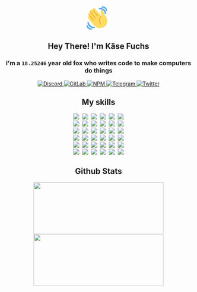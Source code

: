 <div><p align=center><img src=./resources/images/wave.gif width=64px height=64px></p><h2 align=center>Hey There! I'm Käse Fuchs</h2><h3 align=center>I'm a <code>18.25246</code> year old fox who writes code to make computers do things</h3><p align=center><a href=https://discord.com/users/507526681125322772><img alt=Discord src="https://img.shields.io/badge/Discord-5865F2?logo=discord&logoColor=white&style=flat-square#a37f9dd12dcf5c35726585d66382512f"> </a><a href=https://gitlab.com/kasefuchs><img alt=GitLab src="https://img.shields.io/badge/GitLab-330F63?logo=gitlab&logoColor=white&style=flat-square#a37f9dd12dcf5c35726585d66382512f"> </a><a href=https://npmjs.com/~kasefuchs><img alt=NPM src="https://img.shields.io/badge/NPM-CB3837?logo=npm&logoColor=white&style=flat-square#a37f9dd12dcf5c35726585d66382512f"> </a><a href=https://t.me/kasefuchs><img alt=Telegram src="https://img.shields.io/badge/Telegram-2CA5E0?logo=telegram&logoColor=white&style=flat-square#a37f9dd12dcf5c35726585d66382512f"> </a><a href=https://twitter.com/kasefuchs><img alt=Twitter src="https://img.shields.io/badge/Twitter-1DA1F2?logo=twitter&logoColor=white&style=flat-square#a37f9dd12dcf5c35726585d66382512f"></a></p><h2 align=center>My skills</h2><p align=center><a href=https://aws.amazon.com/ ><picture><source srcset="https://skillicons.dev/icons?i=aws&theme=dark#a37f9dd12dcf5c35726585d66382512f" media="(prefers-color-scheme: dark)"><source srcset="https://skillicons.dev/icons?i=aws&theme=light#a37f9dd12dcf5c35726585d66382512f" media="(prefers-color-scheme: light), (prefers-color-scheme: no-preference)"><img src="https://skillicons.dev/icons?i=aws&theme=light#a37f9dd12dcf5c35726585d66382512f"></picture></a>&nbsp;&nbsp;<a href=https://en.wikipedia.org/wiki/Bash_(Unix_shell)><picture><source srcset="https://skillicons.dev/icons?i=bash&theme=dark#a37f9dd12dcf5c35726585d66382512f" media="(prefers-color-scheme: dark)"><source srcset="https://skillicons.dev/icons?i=bash&theme=light#a37f9dd12dcf5c35726585d66382512f" media="(prefers-color-scheme: light), (prefers-color-scheme: no-preference)"><img src="https://skillicons.dev/icons?i=bash&theme=light#a37f9dd12dcf5c35726585d66382512f"></picture></a>&nbsp;&nbsp;<a href=https://discord.com/developers/docs><picture><source srcset="https://skillicons.dev/icons?i=bots&theme=dark#a37f9dd12dcf5c35726585d66382512f" media="(prefers-color-scheme: dark)"><source srcset="https://skillicons.dev/icons?i=bots&theme=light#a37f9dd12dcf5c35726585d66382512f" media="(prefers-color-scheme: light), (prefers-color-scheme: no-preference)"><img src="https://skillicons.dev/icons?i=bots&theme=light#a37f9dd12dcf5c35726585d66382512f"></picture></a>&nbsp;&nbsp;<a href=https://www.cloudflare.com/ ><picture><source srcset="https://skillicons.dev/icons?i=cloudflare&theme=dark#a37f9dd12dcf5c35726585d66382512f" media="(prefers-color-scheme: dark)"><source srcset="https://skillicons.dev/icons?i=cloudflare&theme=light#a37f9dd12dcf5c35726585d66382512f" media="(prefers-color-scheme: light), (prefers-color-scheme: no-preference)"><img src="https://skillicons.dev/icons?i=cloudflare&theme=light#a37f9dd12dcf5c35726585d66382512f"></picture></a>&nbsp;&nbsp;<a href=https://en.wikipedia.org/wiki/CSS><picture><source srcset="https://skillicons.dev/icons?i=css&theme=dark#a37f9dd12dcf5c35726585d66382512f" media="(prefers-color-scheme: dark)"><source srcset="https://skillicons.dev/icons?i=css&theme=light#a37f9dd12dcf5c35726585d66382512f" media="(prefers-color-scheme: light), (prefers-color-scheme: no-preference)"><img src="https://skillicons.dev/icons?i=css&theme=light#a37f9dd12dcf5c35726585d66382512f"></picture></a>&nbsp;&nbsp;<a href=https://www.docker.com/ ><picture><source srcset="https://skillicons.dev/icons?i=docker&theme=dark#a37f9dd12dcf5c35726585d66382512f" media="(prefers-color-scheme: dark)"><source srcset="https://skillicons.dev/icons?i=docker&theme=light#a37f9dd12dcf5c35726585d66382512f" media="(prefers-color-scheme: light), (prefers-color-scheme: no-preference)"><img src="https://skillicons.dev/icons?i=docker&theme=light#a37f9dd12dcf5c35726585d66382512f"></picture></a><br><a href=https://www.electronjs.org/ ><picture><source srcset="https://skillicons.dev/icons?i=electron&theme=dark#a37f9dd12dcf5c35726585d66382512f" media="(prefers-color-scheme: dark)"><source srcset="https://skillicons.dev/icons?i=electron&theme=light#a37f9dd12dcf5c35726585d66382512f" media="(prefers-color-scheme: light), (prefers-color-scheme: no-preference)"><img src="https://skillicons.dev/icons?i=electron&theme=light#a37f9dd12dcf5c35726585d66382512f"></picture></a>&nbsp;&nbsp;<a href=https://expressjs.com/ ><picture><source srcset="https://skillicons.dev/icons?i=express&theme=dark#a37f9dd12dcf5c35726585d66382512f" media="(prefers-color-scheme: dark)"><source srcset="https://skillicons.dev/icons?i=express&theme=light#a37f9dd12dcf5c35726585d66382512f" media="(prefers-color-scheme: light), (prefers-color-scheme: no-preference)"><img src="https://skillicons.dev/icons?i=express&theme=light#a37f9dd12dcf5c35726585d66382512f"></picture></a>&nbsp;&nbsp;<a href=https://www.figma.com/ ><picture><source srcset="https://skillicons.dev/icons?i=figma&theme=dark#a37f9dd12dcf5c35726585d66382512f" media="(prefers-color-scheme: dark)"><source srcset="https://skillicons.dev/icons?i=figma&theme=light#a37f9dd12dcf5c35726585d66382512f" media="(prefers-color-scheme: light), (prefers-color-scheme: no-preference)"><img src="https://skillicons.dev/icons?i=figma&theme=light#a37f9dd12dcf5c35726585d66382512f"></picture></a>&nbsp;&nbsp;<a href=https://firebase.google.com/ ><picture><source srcset="https://skillicons.dev/icons?i=firebase&theme=dark#a37f9dd12dcf5c35726585d66382512f" media="(prefers-color-scheme: dark)"><source srcset="https://skillicons.dev/icons?i=firebase&theme=light#a37f9dd12dcf5c35726585d66382512f" media="(prefers-color-scheme: light), (prefers-color-scheme: no-preference)"><img src="https://skillicons.dev/icons?i=firebase&theme=light#a37f9dd12dcf5c35726585d66382512f"></picture></a>&nbsp;&nbsp;<a href=https://flask.palletsprojects.com/ ><picture><source srcset="https://skillicons.dev/icons?i=flask&theme=dark#a37f9dd12dcf5c35726585d66382512f" media="(prefers-color-scheme: dark)"><source srcset="https://skillicons.dev/icons?i=flask&theme=light#a37f9dd12dcf5c35726585d66382512f" media="(prefers-color-scheme: light), (prefers-color-scheme: no-preference)"><img src="https://skillicons.dev/icons?i=flask&theme=light#a37f9dd12dcf5c35726585d66382512f"></picture></a>&nbsp;&nbsp;<a href=https://cloud.google.com/ ><picture><source srcset="https://skillicons.dev/icons?i=gcp&theme=dark#a37f9dd12dcf5c35726585d66382512f" media="(prefers-color-scheme: dark)"><source srcset="https://skillicons.dev/icons?i=gcp&theme=light#a37f9dd12dcf5c35726585d66382512f" media="(prefers-color-scheme: light), (prefers-color-scheme: no-preference)"><img src="https://skillicons.dev/icons?i=gcp&theme=light#a37f9dd12dcf5c35726585d66382512f"></picture></a><br><a href=https://git-scm.com/ ><picture><source srcset="https://skillicons.dev/icons?i=git&theme=dark#a37f9dd12dcf5c35726585d66382512f" media="(prefers-color-scheme: dark)"><source srcset="https://skillicons.dev/icons?i=git&theme=light#a37f9dd12dcf5c35726585d66382512f" media="(prefers-color-scheme: light), (prefers-color-scheme: no-preference)"><img src="https://skillicons.dev/icons?i=git&theme=light#a37f9dd12dcf5c35726585d66382512f"></picture></a>&nbsp;&nbsp;<a href=https://github.com/ ><picture><source srcset="https://skillicons.dev/icons?i=github&theme=dark#a37f9dd12dcf5c35726585d66382512f" media="(prefers-color-scheme: dark)"><source srcset="https://skillicons.dev/icons?i=github&theme=light#a37f9dd12dcf5c35726585d66382512f" media="(prefers-color-scheme: light), (prefers-color-scheme: no-preference)"><img src="https://skillicons.dev/icons?i=github&theme=light#a37f9dd12dcf5c35726585d66382512f"></picture></a>&nbsp;&nbsp;<a href=https://gitlab.com/ ><picture><source srcset="https://skillicons.dev/icons?i=gitlab&theme=dark#a37f9dd12dcf5c35726585d66382512f" media="(prefers-color-scheme: dark)"><source srcset="https://skillicons.dev/icons?i=gitlab&theme=light#a37f9dd12dcf5c35726585d66382512f" media="(prefers-color-scheme: light), (prefers-color-scheme: no-preference)"><img src="https://skillicons.dev/icons?i=gitlab&theme=light#a37f9dd12dcf5c35726585d66382512f"></picture></a>&nbsp;&nbsp;<a href=https://www.heroku.com/ ><picture><source srcset="https://skillicons.dev/icons?i=heroku&theme=dark#a37f9dd12dcf5c35726585d66382512f" media="(prefers-color-scheme: dark)"><source srcset="https://skillicons.dev/icons?i=heroku&theme=light#a37f9dd12dcf5c35726585d66382512f" media="(prefers-color-scheme: light), (prefers-color-scheme: no-preference)"><img src="https://skillicons.dev/icons?i=heroku&theme=light#a37f9dd12dcf5c35726585d66382512f"></picture></a>&nbsp;&nbsp;<a href=https://en.wikipedia.org/wiki/HTML><picture><source srcset="https://skillicons.dev/icons?i=html&theme=dark#a37f9dd12dcf5c35726585d66382512f" media="(prefers-color-scheme: dark)"><source srcset="https://skillicons.dev/icons?i=html&theme=light#a37f9dd12dcf5c35726585d66382512f" media="(prefers-color-scheme: light), (prefers-color-scheme: no-preference)"><img src="https://skillicons.dev/icons?i=html&theme=light#a37f9dd12dcf5c35726585d66382512f"></picture></a>&nbsp;&nbsp;<a href=https://en.wikipedia.org/wiki/JavaScript><picture><source srcset="https://skillicons.dev/icons?i=js&theme=dark#a37f9dd12dcf5c35726585d66382512f" media="(prefers-color-scheme: dark)"><source srcset="https://skillicons.dev/icons?i=js&theme=light#a37f9dd12dcf5c35726585d66382512f" media="(prefers-color-scheme: light), (prefers-color-scheme: no-preference)"><img src="https://skillicons.dev/icons?i=js&theme=light#a37f9dd12dcf5c35726585d66382512f"></picture></a><br><a href=https://en.wikipedia.org/wiki/Linux><picture><source srcset="https://skillicons.dev/icons?i=linux&theme=dark#a37f9dd12dcf5c35726585d66382512f" media="(prefers-color-scheme: dark)"><source srcset="https://skillicons.dev/icons?i=linux&theme=light#a37f9dd12dcf5c35726585d66382512f" media="(prefers-color-scheme: light), (prefers-color-scheme: no-preference)"><img src="https://skillicons.dev/icons?i=linux&theme=light#a37f9dd12dcf5c35726585d66382512f"></picture></a>&nbsp;&nbsp;<a href=https://mui.com/ ><picture><source srcset="https://skillicons.dev/icons?i=materialui&theme=dark#a37f9dd12dcf5c35726585d66382512f" media="(prefers-color-scheme: dark)"><source srcset="https://skillicons.dev/icons?i=materialui&theme=light#a37f9dd12dcf5c35726585d66382512f" media="(prefers-color-scheme: light), (prefers-color-scheme: no-preference)"><img src="https://skillicons.dev/icons?i=materialui&theme=light#a37f9dd12dcf5c35726585d66382512f"></picture></a>&nbsp;&nbsp;<a href=https://en.wikipedia.org/wiki/Markdown><picture><source srcset="https://skillicons.dev/icons?i=md&theme=dark#a37f9dd12dcf5c35726585d66382512f" media="(prefers-color-scheme: dark)"><source srcset="https://skillicons.dev/icons?i=md&theme=light#a37f9dd12dcf5c35726585d66382512f" media="(prefers-color-scheme: light), (prefers-color-scheme: no-preference)"><img src="https://skillicons.dev/icons?i=md&theme=light#a37f9dd12dcf5c35726585d66382512f"></picture></a>&nbsp;&nbsp;<a href=https://www.mongodb.com/ ><picture><source srcset="https://skillicons.dev/icons?i=mongodb&theme=dark#a37f9dd12dcf5c35726585d66382512f" media="(prefers-color-scheme: dark)"><source srcset="https://skillicons.dev/icons?i=mongodb&theme=light#a37f9dd12dcf5c35726585d66382512f" media="(prefers-color-scheme: light), (prefers-color-scheme: no-preference)"><img src="https://skillicons.dev/icons?i=mongodb&theme=light#a37f9dd12dcf5c35726585d66382512f"></picture></a>&nbsp;&nbsp;<a href=https://www.mysql.com/ ><picture><source srcset="https://skillicons.dev/icons?i=mysql&theme=dark#a37f9dd12dcf5c35726585d66382512f" media="(prefers-color-scheme: dark)"><source srcset="https://skillicons.dev/icons?i=mysql&theme=light#a37f9dd12dcf5c35726585d66382512f" media="(prefers-color-scheme: light), (prefers-color-scheme: no-preference)"><img src="https://skillicons.dev/icons?i=mysql&theme=light#a37f9dd12dcf5c35726585d66382512f"></picture></a>&nbsp;&nbsp;<a href=https://nextjs.org/ ><picture><source srcset="https://skillicons.dev/icons?i=nextjs&theme=dark#a37f9dd12dcf5c35726585d66382512f" media="(prefers-color-scheme: dark)"><source srcset="https://skillicons.dev/icons?i=nextjs&theme=light#a37f9dd12dcf5c35726585d66382512f" media="(prefers-color-scheme: light), (prefers-color-scheme: no-preference)"><img src="https://skillicons.dev/icons?i=nextjs&theme=light#a37f9dd12dcf5c35726585d66382512f"></picture></a><br><a href=https://nodejs.org/en/ ><picture><source srcset="https://skillicons.dev/icons?i=nodejs&theme=dark#a37f9dd12dcf5c35726585d66382512f" media="(prefers-color-scheme: dark)"><source srcset="https://skillicons.dev/icons?i=nodejs&theme=light#a37f9dd12dcf5c35726585d66382512f" media="(prefers-color-scheme: light), (prefers-color-scheme: no-preference)"><img src="https://skillicons.dev/icons?i=nodejs&theme=light#a37f9dd12dcf5c35726585d66382512f"></picture></a>&nbsp;&nbsp;<a href=https://www.postgresql.org/ ><picture><source srcset="https://skillicons.dev/icons?i=postgres&theme=dark#a37f9dd12dcf5c35726585d66382512f" media="(prefers-color-scheme: dark)"><source srcset="https://skillicons.dev/icons?i=postgres&theme=light#a37f9dd12dcf5c35726585d66382512f" media="(prefers-color-scheme: light), (prefers-color-scheme: no-preference)"><img src="https://skillicons.dev/icons?i=postgres&theme=light#a37f9dd12dcf5c35726585d66382512f"></picture></a>&nbsp;&nbsp;<a href=https://learn.microsoft.com/en-us/powershell/ ><picture><source srcset="https://skillicons.dev/icons?i=powershell&theme=dark#a37f9dd12dcf5c35726585d66382512f" media="(prefers-color-scheme: dark)"><source srcset="https://skillicons.dev/icons?i=powershell&theme=light#a37f9dd12dcf5c35726585d66382512f" media="(prefers-color-scheme: light), (prefers-color-scheme: no-preference)"><img src="https://skillicons.dev/icons?i=powershell&theme=light#a37f9dd12dcf5c35726585d66382512f"></picture></a>&nbsp;&nbsp;<a href=https://www.python.org/ ><picture><source srcset="https://skillicons.dev/icons?i=py&theme=dark#a37f9dd12dcf5c35726585d66382512f" media="(prefers-color-scheme: dark)"><source srcset="https://skillicons.dev/icons?i=py&theme=light#a37f9dd12dcf5c35726585d66382512f" media="(prefers-color-scheme: light), (prefers-color-scheme: no-preference)"><img src="https://skillicons.dev/icons?i=py&theme=light#a37f9dd12dcf5c35726585d66382512f"></picture></a>&nbsp;&nbsp;<a href=https://www.raspberrypi.org/ ><picture><source srcset="https://skillicons.dev/icons?i=raspberrypi&theme=dark#a37f9dd12dcf5c35726585d66382512f" media="(prefers-color-scheme: dark)"><source srcset="https://skillicons.dev/icons?i=raspberrypi&theme=light#a37f9dd12dcf5c35726585d66382512f" media="(prefers-color-scheme: light), (prefers-color-scheme: no-preference)"><img src="https://skillicons.dev/icons?i=raspberrypi&theme=light#a37f9dd12dcf5c35726585d66382512f"></picture></a>&nbsp;&nbsp;<a href=https://reactjs.org/ ><picture><source srcset="https://skillicons.dev/icons?i=react&theme=dark#a37f9dd12dcf5c35726585d66382512f" media="(prefers-color-scheme: dark)"><source srcset="https://skillicons.dev/icons?i=react&theme=light#a37f9dd12dcf5c35726585d66382512f" media="(prefers-color-scheme: light), (prefers-color-scheme: no-preference)"><img src="https://skillicons.dev/icons?i=react&theme=light#a37f9dd12dcf5c35726585d66382512f"></picture></a><br><a href=https://redux.js.org/ ><picture><source srcset="https://skillicons.dev/icons?i=redux&theme=dark#a37f9dd12dcf5c35726585d66382512f" media="(prefers-color-scheme: dark)"><source srcset="https://skillicons.dev/icons?i=redux&theme=light#a37f9dd12dcf5c35726585d66382512f" media="(prefers-color-scheme: light), (prefers-color-scheme: no-preference)"><img src="https://skillicons.dev/icons?i=redux&theme=light#a37f9dd12dcf5c35726585d66382512f"></picture></a>&nbsp;&nbsp;<a href=https://en.wikipedia.org/wiki/Regular_expression><picture><source srcset="https://skillicons.dev/icons?i=regex&theme=dark#a37f9dd12dcf5c35726585d66382512f" media="(prefers-color-scheme: dark)"><source srcset="https://skillicons.dev/icons?i=regex&theme=light#a37f9dd12dcf5c35726585d66382512f" media="(prefers-color-scheme: light), (prefers-color-scheme: no-preference)"><img src="https://skillicons.dev/icons?i=regex&theme=light#a37f9dd12dcf5c35726585d66382512f"></picture></a>&nbsp;&nbsp;<a href=https://en.wikipedia.org/wiki/Sass_(stylesheet_language)><picture><source srcset="https://skillicons.dev/icons?i=sass&theme=dark#a37f9dd12dcf5c35726585d66382512f" media="(prefers-color-scheme: dark)"><source srcset="https://skillicons.dev/icons?i=sass&theme=light#a37f9dd12dcf5c35726585d66382512f" media="(prefers-color-scheme: light), (prefers-color-scheme: no-preference)"><img src="https://skillicons.dev/icons?i=sass&theme=light#a37f9dd12dcf5c35726585d66382512f"></picture></a>&nbsp;&nbsp;<a href=https://www.typescriptlang.org/ ><picture><source srcset="https://skillicons.dev/icons?i=ts&theme=dark#a37f9dd12dcf5c35726585d66382512f" media="(prefers-color-scheme: dark)"><source srcset="https://skillicons.dev/icons?i=ts&theme=light#a37f9dd12dcf5c35726585d66382512f" media="(prefers-color-scheme: light), (prefers-color-scheme: no-preference)"><img src="https://skillicons.dev/icons?i=ts&theme=light#a37f9dd12dcf5c35726585d66382512f"></picture></a>&nbsp;&nbsp;<a href=https://unity.com/ ><picture><source srcset="https://skillicons.dev/icons?i=unity&theme=dark#a37f9dd12dcf5c35726585d66382512f" media="(prefers-color-scheme: dark)"><source srcset="https://skillicons.dev/icons?i=unity&theme=light#a37f9dd12dcf5c35726585d66382512f" media="(prefers-color-scheme: light), (prefers-color-scheme: no-preference)"><img src="https://skillicons.dev/icons?i=unity&theme=light#a37f9dd12dcf5c35726585d66382512f"></picture></a>&nbsp;&nbsp;<a href=https://workers.cloudflare.com/ ><picture><source srcset="https://skillicons.dev/icons?i=workers&theme=dark#a37f9dd12dcf5c35726585d66382512f" media="(prefers-color-scheme: dark)"><source srcset="https://skillicons.dev/icons?i=workers&theme=light#a37f9dd12dcf5c35726585d66382512f" media="(prefers-color-scheme: light), (prefers-color-scheme: no-preference)"><img src="https://skillicons.dev/icons?i=workers&theme=light#a37f9dd12dcf5c35726585d66382512f"></picture></a><br></p><h2 align=center>Github Stats</h2><p align=center><picture><source srcset="https://github-readme-stats-kasefuchs.vercel.app/api/?count_private=true&hide_border=true&hide_rank=true&line_height=20&hide_title=true&username=Kasefuchs&theme=dark#a37f9dd12dcf5c35726585d66382512f" media="(prefers-color-scheme: dark)"><source srcset="https://github-readme-stats-kasefuchs.vercel.app/api/?count_private=true&hide_border=true&hide_rank=true&line_height=20&hide_title=true&username=Kasefuchs&theme=light#a37f9dd12dcf5c35726585d66382512f" media="(prefers-color-scheme: light), (prefers-color-scheme: no-preference)"><img align=middle width=350 height=140 src="https://github-readme-stats-kasefuchs.vercel.app/api/?count_private=true&hide_border=true&hide_rank=true&line_height=20&hide_title=true&username=Kasefuchs&theme=light#a37f9dd12dcf5c35726585d66382512f"></picture><picture><source srcset="https://github-readme-stats-kasefuchs.vercel.app/api/top-langs/?count_private=true&hide_border=true&layout=compact&username=Kasefuchs&theme=dark#a37f9dd12dcf5c35726585d66382512f" media="(prefers-color-scheme: dark)"><source srcset="https://github-readme-stats-kasefuchs.vercel.app/api/top-langs/?count_private=true&hide_border=true&layout=compact&username=Kasefuchs&theme=light#a37f9dd12dcf5c35726585d66382512f" media="(prefers-color-scheme: light), (prefers-color-scheme: no-preference)"><img align=middle width=350 height=140 src="https://github-readme-stats-kasefuchs.vercel.app/api/top-langs/?count_private=true&hide_border=true&layout=compact&username=Kasefuchs&theme=light#a37f9dd12dcf5c35726585d66382512f"></picture></p><img src="https://hit.yhype.me/github/profile?user_id=64592097#a37f9dd12dcf5c35726585d66382512f" alt=""></div>